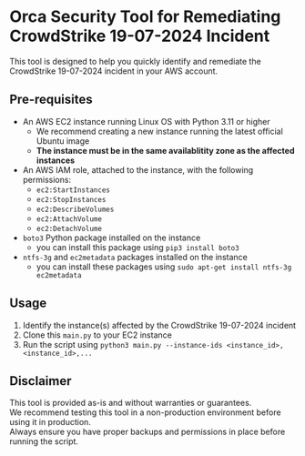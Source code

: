# Orca Security Tool for Remediating CrowdStrike 19-07-2024 Incident #

This tool is designed to help you quickly identify and remediate the CrowdStrike 19-07-2024 incident in your AWS account.

## Pre-requisites ##
* An AWS EC2 instance running Linux OS with Python 3.11 or higher
  * We recommend creating a new instance running the latest official Ubuntu image
  * **The instance must be in the same availablitity zone as the affected instances**
* An AWS IAM role, attached to the instance, with the following permissions:
  * `ec2:StartInstances`
  * `ec2:StopInstances`
  * `ec2:DescribeVolumes`
  * `ec2:AttachVolume`
  * `ec2:DetachVolume`
* `boto3` Python package installed on the instance
  * you can install this package using `pip3 install boto3`
* `ntfs-3g` and `ec2metadata` packages installed on the instance
  * you can install these packages using `sudo apt-get install ntfs-3g ec2metadata`

## Usage ##
1. Identify the instance(s) affected by the CrowdStrike 19-07-2024 incident
2. Clone this `main.py` to your EC2 instance
3. Run the script using `python3 main.py --instance-ids <instance_id>,<instance_id>,...`

## Disclaimer ##
This tool is provided as-is and without warranties or guarantees.  
We recommend testing this tool in a non-production environment before using it in production.  
Always ensure you have proper backups and permissions in place before running the script.
